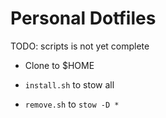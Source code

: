 # Personal Dotfiles

TODO: scripts is not yet complete

- Clone to $HOME

* `install.sh` to stow all

* `remove.sh` to `stow -D *`
